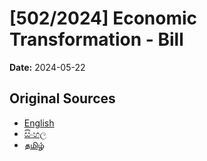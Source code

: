 # [502/2024] Economic Transformation - Bill

**Date:** 2024-05-22

## Original Sources

- [English](https://documents.gov.lk/view/bills/2024/5/502-2024_E.pdf)
- [සිංහල](https://documents.gov.lk/view/bills/2024/5/502-2024_S.pdf)
- [தமிழ்](https://documents.gov.lk/view/bills/2024/5/502-2024_T.pdf)
